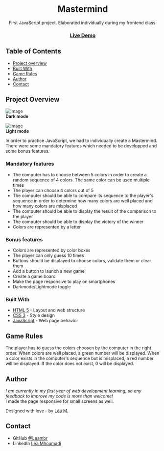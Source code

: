 <h1 align="center">Mastermind</h1>

<div align="center">
   First JavaScript project. Elaborated individually during my frontend class.
</div>

<div align="center">
  <h3>
    <a href="https://leambr.github.io/Mastermind/"> 
      Live Demo
    </a>
  </h3>
</div>

<!-- TABLE OF CONTENTS -->

## Table of Contents

- [Project overview](#project-overview)
- [Built With](#built-with)
- [Game Rules](#game-rules)
- [Author](#author)
- [Contact](#contact)

<!-- OVERVIEW -->

## Project Overview

![image](https://user-images.githubusercontent.com/95865130/156772107-656c8ad9-a618-4fce-93a1-e5c14355fc33.png)
<br><strong>Dark mode</strong><br>

![image](https://user-images.githubusercontent.com/95865130/156772525-2bb9d01d-247b-43fa-9bb9-0d9ec32b42fb.png)
<br><strong>Light mode</strong>

In order to practice JavaScript, we had to individually create a Mastermind. There were some mandatory features which needed to be developped and some bonus features.

### Mandatory features
- The computer has to choose between 5 colors in order to create a random sequence of 4 colors. The same color can be used multiple times
- The player can choose 4 colors out of 5
- The computer should be able to compare its sequence to the player's sequence in order to determine how many colors are well placed and how many colors are misplaced
- The computer should be able to display the result of the comparison to the player
- The computer should be able to display the victory of the winner
- Colors are represented by a letter

### Bonus features
- Colors are represented by color boxes
- The player can only guess 10 times
- Buttons should be displayed to choose colors, validate them or clear them
- Add a button to launch a new game
- Create a game board
- Make the page responsive to play on smartphones
- Darkmode/Lightmode toggle

### Built With

- [HTML 5](https://developer.mozilla.org/fr/docs/Web/HTML) - Layout and web structure
- [CSS 3](https://developer.mozilla.org/fr/docs/Web/CSS) - Style design
- [JavaScript](https://developer.mozilla.org/fr/docs/Web/JavaScript) - Web page behavior


## Game Rules

The player has to guess the colors choosen by the computer in the right order.
When colors are well placed, a green number will be displayed.
When a color exists in the computer's sequence but is misplaced, a red number will be displayed.
If the color does not exist, 0 will be displayed.


## Author

<i>I am currently in my first year of web development learning, so any feedback to improve my code is more than welcome!</i>
<br>I made the page responsive for small screens as well.

Designed with love - by [Léa M.](https://github.com/Leambr)


## Contact

- GitHub [@Leambr](https://github.com/Leambr)
- LinkedIn [Léa Mhoumadi](https://www.linkedin.com/in/lea-mhoumadi)

